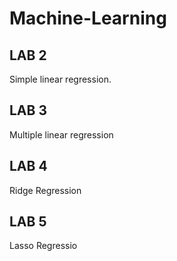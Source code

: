 # Machine-Learning
## LAB 2 ##
Simple linear regression.
## LAB 3 ##
Multiple linear regression
## LAB 4 ##
Ridge Regression
## LAB 5 ##
Lasso Regressio
